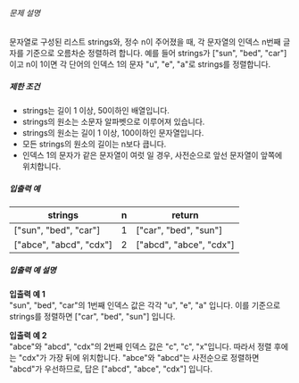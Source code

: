 <div class="guide-section-description">
      <h6 class="guide-section-title">문제 설명</h6>
      <div class="markdown solarized-dark"><p>문자열로 구성된 리스트 strings와, 정수 n이 주어졌을 때, 각 문자열의 인덱스 n번째 글자를 기준으로 오름차순 정렬하려 합니다. 예를 들어 strings가 [&quot;sun&quot;, &quot;bed&quot;, &quot;car&quot;]이고 n이 1이면 각 단어의 인덱스 1의 문자 &quot;u&quot;, &quot;e&quot;, &quot;a&quot;로 strings를 정렬합니다.</p>

<h5>제한 조건</h5>

<ul>
<li>strings는 길이 1 이상, 50이하인 배열입니다.</li>
<li>strings의 원소는 소문자 알파벳으로 이루어져 있습니다.</li>
<li>strings의 원소는 길이 1 이상, 100이하인 문자열입니다.</li>
<li>모든 strings의 원소의 길이는 n보다 큽니다.</li>
<li>인덱스 1의 문자가 같은 문자열이 여럿 일 경우, 사전순으로 앞선 문자열이 앞쪽에 위치합니다.</li>
</ul>

<h5>입출력 예</h5>
<table class="table">
        <thead><tr>
<th>strings</th>
<th>n</th>
<th>return</th>
</tr>
</thead>
        <tbody><tr>
<td>[&quot;sun&quot;, &quot;bed&quot;, &quot;car&quot;]</td>
<td>1</td>
<td>[&quot;car&quot;, &quot;bed&quot;, &quot;sun&quot;]</td>
</tr>
<tr>
<td>[&quot;abce&quot;, &quot;abcd&quot;, &quot;cdx&quot;]</td>
<td>2</td>
<td>[&quot;abcd&quot;, &quot;abce&quot;, &quot;cdx&quot;]</td>
</tr>
</tbody>
      </table>
<h5>입출력 예 설명</h5>

<p><strong>입출력 예 1</strong><br>
&quot;sun&quot;, &quot;bed&quot;, &quot;car&quot;의 1번째 인덱스 값은 각각 &quot;u&quot;, &quot;e&quot;, &quot;a&quot; 입니다. 이를 기준으로 strings를 정렬하면 [&quot;car&quot;, &quot;bed&quot;, &quot;sun&quot;] 입니다.</p>

<p><strong>입출력 예 2</strong><br>
&quot;abce&quot;와 &quot;abcd&quot;, &quot;cdx&quot;의 2번째 인덱스 값은 &quot;c&quot;, &quot;c&quot;, &quot;x&quot;입니다. 따라서 정렬 후에는 &quot;cdx&quot;가 가장 뒤에 위치합니다. &quot;abce&quot;와 &quot;abcd&quot;는 사전순으로 정렬하면 &quot;abcd&quot;가 우선하므로, 답은 [&quot;abcd&quot;, &quot;abce&quot;, &quot;cdx&quot;] 입니다.</p>
</div>
    </div>
